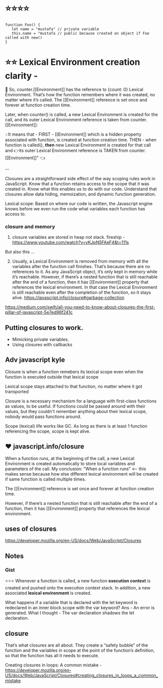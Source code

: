 # ⭐️⭐️⭐️⭐️
```
function Foo() {
   let name = "mustafa" // private variable
   this.name = "mustafa // public because created on object if Foo called with new()
}
```
# ⭐️⭐️ Lexical Environment creation clarity - 
📝 So, counter.[[Environment]] has the reference to {count: 0} Lexical Environment. That’s how the function remembers where it was created, no matter where it’s called. The [[Environment]] reference is set once and forever at function creation time.

Later, when counter() is called, a new Lexical Environment is created for the call, and its outer Lexical Environment reference is taken from counter.[[Environment]]:

💡It means that - 
FIRST - [[Environment]] which is a hidden property associated with function, is created at function creation time.
THEN - when function is called(), __then__ new Lexical Environment is created for that call and 👉its outer Lexical Environment reference is TAKEN from counter.[[Environment]]" 👈

--

Closures are a straightforward side effect of the way scoping rules work in JavaScript.
Know that a function retains access to the scope that it was created in. Know what this enables us to do with our code. Understand that closures allow data hiding, memoization, and dynamic function generation.

Lexical scope: Based on where our code is written, the Javascript engine knows before we even run the code what variables each function has access to.

### closure and memory

1.  closure variables are stored in heap not stack. fireship - https://www.youtube.com/watch?v=vKJpN5FAeF4&t=111s

But also this ...

2. Usually, a Lexical Environment is removed from memory with all the variables after the function call finishes. That’s because there are no references to it. As any JavaScript object, it’s only kept in memory while it’s reachable. However, if there’s a nested function that is still reachable after the end of a function, then it has [[Environment]] property that references the lexical environment. In that case the Lexical Environment is still reachable even after the completion of the function, so it stays alive.
   https://javascript.info/closure#garbage-collection

https://medium.com/swlh/all-you-need-to-know-about-closures-the-first-pillar-of-javascript-5e7ed96f241c

## Putting closures to work.

- Mimicking private variables.
- Using closures with callbacks

## Adv javascript kyle

Closure is when a function remebers its lexical scope even when the function is executed outside that lexical scope

Lexical scope stays attached to that function, no matter where it got transported

Closure is a necessary mechanism for a language with first-class functions as values, to be useful. If functions could be passed around with their values, but they couldn't remember anything about their lexical scope, nobody would pass functions around.

Scope (lexical) life works like GC. As long as there is at least 1 function referencing the scope, scope is kept alive.

## ❤️ javascript.info/closure

When a function runs, at the beginning of the call, a new Lexical Environment is created automatically to store local variables and parameters of the call.
My conclusion: "When a function runs" <-- this makes sense because how else different lexical environment will be created if same function is called multiple times.

The [[Environment]] reference is set once and forever at function creation time.

However, if there’s a nested function that is still reachable after the end of a function, then it has [[Environment]] property that references the lexical environment.

## uses of closures

https://developer.mozilla.org/en-US/docs/Web/JavaScript/Closures

## Notes
### Gist
⭐️⭐️⭐️ Whenever a function is called, a new function **execution context** is created and pushed onto the execution context stack. In addition, a new associated **lexical environment** is created.

What happens if a variable that is declared with the let keyword is redeclared in an inner block scope with the var keyword?
Ans - An error is generated.
What I thought - The var declaration shadows the let declaration.

## closure

That’s what closures are all about. They create a “safety bubble” of the function and the variables in scope at the point of the function’s definition,
so that the function has all it needs to execute.

Creating closures in loops: A common mistake - https://developer.mozilla.org/en-US/docs/Web/JavaScript/Closures#creating_closures_in_loops_a_common_mistake